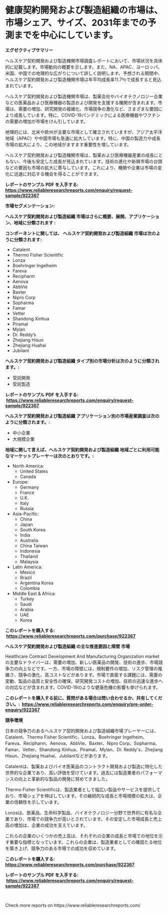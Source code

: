 <p><h1>健康契約開発および製造組織の市場は、市場シェア、サイズ、2031年までの予測までを中心にしています。</h1></p><p><strong>エグゼクティブサマリー</strong></p>
<p><p>ヘルスケア契約開発および製造機関市場調査レポートにおいて、市場状況を具体的に記載します。市場動向の概要を示します。また、NA、APAC、ヨーロッパ、米国、中国での地理的な広がりについて詳しく説明します。予想される期間中、ヘルスケア契約開発および製造機関市場は年平均成長率11.7％で成長すると見込まれています。</p><p>ヘルスケア契約開発および製造機関市場は、製薬会社やバイオテクノロジー企業などの医薬品および医療機器の製造および開発を支援する機関が含まれます。市場は、需要の増加、研究開発の複雑化、市場競争の激化など、さまざまな要因により成長しています。特に、COVID-19パンデミックによる医療機器やワクチンの需要の増加が市場をけん引しています。</p><p>地理的には、北米や欧州が主要な市場として確立されていますが、アジア太平洋地域（APAC）や中国市場も急速に拡大しています。特に、中国の製造力や成長市場の拡大により、この地域がますます重要性を増しています。</p><p>ヘルスケア契約開発および製造機関市場は、製薬および医療機器産業の成長にともない、今後も安定した成長が見込まれています。技術の進化や新興市場の台頭などの要因も市場の拡大に寄与しています。これにより、機関や企業は市場の変化に迅速に対応する機会を得ることができます。</p></p>
<p><strong>レポートのサンプル PDF を入手する: <a href="https://www.reliableresearchreports.com/enquiry/request-sample/922367">https://www.reliableresearchreports.com/enquiry/request-sample/922367</a></strong></p>
<p><strong>市場セグメンテーション:</strong></p>
<p><strong> ヘルスケア契約開発および製造組織 市場はさらに概要、展開、アプリケーション、地域に分類されます :</strong></p>
<p><strong>コンポーネントに関しては、 ヘルスケア契約開発および製造組織 市場は次のように分類されます: &nbsp;</strong></p>
<p><ul><li>Catalent</li><li>Thermo Fisher Scientific</li><li>Lonza</li><li>Boehringer Ingelheim</li><li>Fareva</li><li>Recipharm</li><li>Aenova</li><li>AbbVie</li><li>Baxter</li><li>Nipro Corp</li><li>Sopharma</li><li>Famar</li><li>Vetter</li><li>Shandong Xinhua</li><li>Piramal</li><li>Mylan</li><li>Dr. Reddy’s</li><li>Zhejiang Hisun</li><li>Zhejiang Huahai</li><li>Jubilant</li></ul></p>
<p><strong> ヘルスケア契約開発および製造組織 タイプ別の市場分析は次のように分類されます。:</strong></p>
<p><ul><li>受託開発</li><li>受託製造</li></ul></p>
<p><strong>レポートのサンプル PDF を入手する: &nbsp;<a href="https://www.reliableresearchreports.com/enquiry/request-sample/922367">https://www.reliableresearchreports.com/enquiry/request-sample/922367</a></strong></p>
<p><strong> ヘルスケア契約開発および製造組織 アプリケーション別の市場産業調査は次のように分類されます。:</strong></p>
<p><ul><li>中小企業</li><li>大規模企業</li></ul></p>
<p><strong>地域に関して言えば、ヘルスケア契約開発および製造組織 地域ごとに利用可能なマーケットプレーヤーは次のとおりです。:</strong></p>
<p><ul>
    <li>
        North America:
        <ul>
            <li>United States</li>
            <li>Canada</li>
        </ul>
    </li>
    <li>
        Europe:
        <ul>
            <li>Germany</li>
            <li>France</li>
            <li>U.K.</li>
            <li>Italy</li>
            <li>Russia</li>
        </ul>
    </li>
    <li>
        Asia-Pacific:
        <ul>
            <li>China</li>
            <li>Japan</li>
            <li>South Korea</li>
            <li>India</li>
            <li>Australia</li>
            <li>China Taiwan</li>
            <li>Indonesia</li>
            <li>Thailand</li>
            <li>Malaysia</li>
        </ul>
    </li>
    <li>
        Latin America:
        <ul>
            <li>Mexico</li>
            <li>Brazil</li>
            <li>Argentina Korea</li>
            <li>Colombia</li>
        </ul>
    </li>
    <li>
        Middle East & Africa:
        <ul>
            <li>Turkey</li>
            <li>Saudi</li>
            <li>Arabia</li>
            <li>UAE</li>
            <li>Korea</li>
        </ul>
    </li>
    </ul></p>
<p><strong>このレポートを購入する: &nbsp;<a href="https://www.reliableresearchreports.com/purchase/922367">https://www.reliableresearchreports.com/purchase/922367</a></strong></p>
<p><strong>ヘルスケア契約開発および製造組織 の主な推進要因と障壁 市場</strong></p>
<p><p>Healthcare Contract Development And Manufacturing Organization marketの主要なドライバーは、需要の増加、新しい医薬品の開発、技術の進歩、市場競争力の向上などです。一方、市場の障壁には、規制要件の増加、リスク管理の複雑さ、競争の激化、高コストなどがあります。市場で直面する課題には、需要の変動、製品の品質と安全性の確保、研究開発コストの増加、技術の迅速な進歩への対応などが含まれます。COVID-19のような健康危機の影響も挙げられます。</p></p>
<p><strong>このレポートを購入する前に、質問がある場合は問い合わせるか、共有してください。:&nbsp; <a href="https://www.reliableresearchreports.com/enquiry/pre-order-enquiry/922367">https://www.reliableresearchreports.com/enquiry/pre-order-enquiry/922367</a></strong></p>
<p><strong>競争環境</strong></p>
<p><p>日本の競争力のあるヘルスケア契約開発および製造組織市場プレーヤーには、Catalent、Thermo Fisher Scientific、Lonza、Boehringer Ingelheim、Fareva、Recipharm、Aenova、AbbVie、Baxter、Nipro Corp、Sopharma、Famar、Vetter、Shandong Xinhua、Piramal、Mylan、Dr. Reddy's、Zhejiang Hisun、Zhejiang Huahai、Jubilantなどがあります。</p><p>Catalentは、製薬およびバイオ医薬品のコントラクト開発および製造に特化した世界的な企業であり、高い評価を受けています。過去には製造業者のパフォーマンスの向上と革新的な製品の開発に努めてきました。</p><p>Thermo Fisher Scientificは、製造業者として幅広い製品やサービスを提供しており、市場シェアを伸ばしています。その継続的な成長と市場規模の拡大は、企業の信頼性を示しています。</p><p>Lonzaは、医薬品、生命科学製品、バイオテクノロジー分野で世界的に有名な企業であり、市場での競争力が高いとされています。その安定した市場成長と売上高の増加は、企業の成功を支えています。</p><p>これらの企業のいくつかの売上高は、それぞれの企業の成長と市場での地位を示す重要な指標となっています。これらの企業は、製造業者としての確固たる地位を築き上げ、競争力のある市場での成功を収めています。</p></p>
<p><strong>このレポートを購入する: &nbsp; <a href="https://www.reliableresearchreports.com/purchase/922367">https://www.reliableresearchreports.com/purchase/922367</a></strong></p>
<p><strong>レポートのサンプル PDF を入手する: &nbsp;<a href="https://www.reliableresearchreports.com/enquiry/request-sample/922367">https://www.reliableresearchreports.com/enquiry/request-sample/922367</a></strong><strong></strong></p>
<p>&nbsp;</p>
<p>Check more reports on https://www.reliableresearchreports.com/</p>